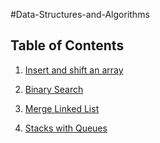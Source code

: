#Data-Structures-and-Algorithms

## Table of Contents

1. [Insert and shift an array](codeChallenge/src/main/java/arrayShift)

2. [Binary Search](codeChallenge/src/main/java/binarySearch)

3. [Merge Linked List](codeChallenge/src/main/java/llMerge)

4. [Stacks with Queues](codeChallenge/src/main/java/QueueWithStacks)